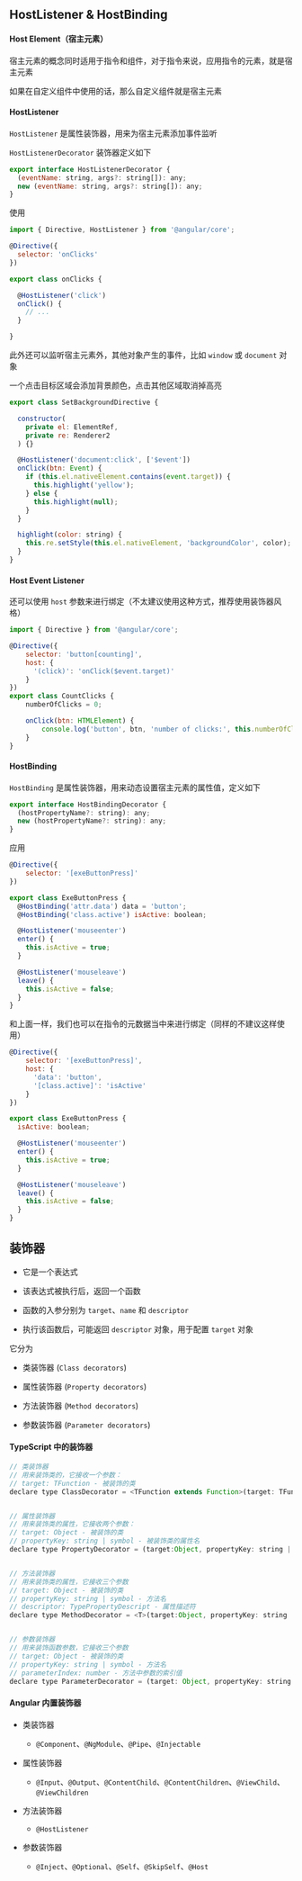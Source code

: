## HostListener & HostBinding

#### Host Element（宿主元素）

宿主元素的概念同时适用于指令和组件，对于指令来说，应用指令的元素，就是宿主元素

如果在自定义组件中使用的话，那么自定义组件就是宿主元素

#### HostListener

`HostListener` 是属性装饰器，用来为宿主元素添加事件监听

`HostListenerDecorator` 装饰器定义如下

```js
export interface HostListenerDecorator {
  (eventName: string, args?: string[]): any;
  new (eventName: string, args?: string[]): any;
}
```

使用

```js
import { Directive, HostListener } from '@angular/core';

@Directive({
  selector: 'onClicks'
})

export class onClicks {

  @HostListener('click')
  onClick() {
    // ...
  }

}
```

此外还可以监听宿主元素外，其他对象产生的事件，比如 `window` 或 `document` 对象

一个点击目标区域会添加背景颜色，点击其他区域取消掉高亮

```js
export class SetBackgroundDirective {

  constructor(
    private el: ElementRef,
    private re: Renderer2
  ) {}

  @HostListener('document:click', ['$event'])
  onClick(btn: Event) {
    if (this.el.nativeElement.contains(event.target)) {
      this.highlight('yellow');
    } else {
      this.highlight(null);
    }
  }

  highlight(color: string) {
    this.re.setStyle(this.el.nativeElement, 'backgroundColor', color);
  }
}
```


#### Host Event Listener

还可以使用 `host` 参数来进行绑定（不太建议使用这种方式，推荐使用装饰器风格）

```js
import { Directive } from '@angular/core';

@Directive({
    selector: 'button[counting]',
    host: {
      '(click)': 'onClick($event.target)'
    }
})
export class CountClicks {
    numberOfClicks = 0;

    onClick(btn: HTMLElement) {
        console.log('button', btn, 'number of clicks:', this.numberOfClicks++);
    }
}
```

#### HostBinding

`HostBinding` 是属性装饰器，用来动态设置宿主元素的属性值，定义如下

```js
export interface HostBindingDecorator {
  (hostPropertyName?: string): any;
  new (hostPropertyName?: string): any;
}
```

应用

```js
@Directive({
    selector: '[exeButtonPress]'
})

export class ExeButtonPress {
  @HostBinding('attr.data') data = 'button';
  @HostBinding('class.active') isActive: boolean;

  @HostListener('mouseenter')
  enter() {
    this.isActive = true;
  }

  @HostListener('mouseleave')
  leave() {
    this.isActive = false;
  }
}
```

和上面一样，我们也可以在指令的元数据当中来进行绑定（同样的不建议这样使用）

```js
@Directive({
    selector: '[exeButtonPress]',
    host: {
      'data': 'button',
      '[class.active]': 'isActive'
    }
})

export class ExeButtonPress {
  isActive: boolean;

  @HostListener('mouseenter')
  enter() {
    this.isActive = true;
  }

  @HostListener('mouseleave')
  leave() {
    this.isActive = false;
  }
}
```



















## 装饰器

* 它是一个表达式

* 该表达式被执行后，返回一个函数

* 函数的入参分别为 `target`、`name` 和 `descriptor`

* 执行该函数后，可能返回 `descriptor` 对象，用于配置 `target` 对象

它分为

* 类装饰器 (`Class decorators`)

* 属性装饰器 (`Property decorators`)

* 方法装饰器 (`Method decorators`)

* 参数装饰器 (`Parameter decorators`)

#### TypeScript 中的装饰器

```js
// 类装饰器
// 用来装饰类的，它接收一个参数：
// target: TFunction - 被装饰的类
declare type ClassDecorator = <TFunction extends Function>(target: TFunction) => TFunction | void


// 属性装饰器
// 用来装饰类的属性，它接收两个参数：
// target: Object - 被装饰的类
// propertyKey: string | symbol - 被装饰类的属性名
declare type PropertyDecorator = (target:Object, propertyKey: string | symbol ) => void;


// 方法装饰器
// 用来装饰类的属性，它接收三个参数
// target: Object - 被装饰的类
// propertyKey: string | symbol - 方法名
// descriptor: TypePropertyDescript - 属性描述符
declare type MethodDecorator = <T>(target:Object, propertyKey: string | symbol, descriptor: TypePropertyDescript<T>) => TypedPropertyDescriptor<T> | void;


// 参数装饰器
// 用来装饰函数参数，它接收三个参数
// target: Object - 被装饰的类
// propertyKey: string | symbol - 方法名
// parameterIndex: number - 方法中参数的索引值
declare type ParameterDecorator = (target: Object, propertyKey: string | symbol, parameterIndex: number ) => void
```

#### Angular 内置装饰器

* 类装饰器

  * `@Component`、`@NgModule`、`@Pipe`、`@Injectable`

* 属性装饰器

  * `@Input`、`@Output`、`@ContentChild`、`@ContentChildren`、`@ViewChild`、`@ViewChildren`

* 方法装饰器

  * `@HostListener`
  
* 参数装饰器

  * `@Inject`、`@Optional`、`@Self`、`@SkipSelf`、`@Host`

